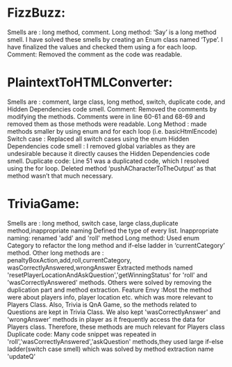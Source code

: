 # FizzBuzz:
Smells are : long method, comment.
Long method: ‘Say’ is a long method smell.
I have solved these smells by creating an Enum class named ‘Type’. I have finalized the values and checked them using a for each loop. 
Comment: Removed the comment as the code was readable.

# PlaintextToHTMLConverter:
Smells are : comment, large class, long method, switch, duplicate code, and Hidden Dependencies code smell.
Comment: Removed the comments by modifying the methods. Comments were in line 60-61 and 68-69 and removed them as those methods were readable.
Long Method : made methods smaller by using enum and for each loop (i.e. basicHtmlEncode)
Switch case : Replaced all switch cases using the enum
Hidden Dependencies code smell : I removed global variables as they are undesirable because it directly causes the Hidden Dependencies code smell.
Duplicate code: Line 51 was a duplicated code, which I resolved using the for loop.
Deleted method ‘pushACharacterToTheOutput’ as that method wasn’t that much necessary. 


# TriviaGame:
Smells are : long method, switch case, large class,duplicate method,inappropriate naming
Defined the type of every list.
Inappropriate naming: renamed 'add' and 'roll' method
Long method: Used enum Category to refactor the long method and if-else ladder in ‘currentCategory’ method.
Other long methods are : penaltyBoxAction,add,roll,currentCategory, wasCorrectlyAnswered,wrongAnswer
Extracted methods named 'resetPlayerLocationAndAskQuestion','getWinningStatus' for 'roll' and 'wasCorrectlyAnswered' methods. Others were solved by removing the duplication part and method extraction.
Feature Envy :Most the method were about players info, player location etc. which was more relevant to Players Class. Also, Trivia is QnA Game, so the methods related to Questions are kept in Trivia Class. We also kept 'wasCorrectlyAnswer' and 'wrongAnswer' methods in player as it frequently access the data for Players class. Therefore, these methods are much relevant for Players class
Duplicate code: Many code snippet was repeated in 'roll','wasCorrectlyAnswered','askQuestion' methods,they used large if-else ladder(switch case smell)  which was solved by method extraction name 'updateQ' 






